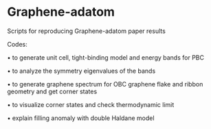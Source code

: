 # Graphene-adatom
Scripts for reproducing Graphene-adatom paper results

Codes:

• to generate unit cell, tight-binding model and energy bands for PBC

• to analyze the symmetry eigenvalues of the bands

• to generate graphene spectrum for OBC graphene flake and ribbon geometry and get corner states

• to visualize corner states and check thermodynamic limit

• explain filling anomaly with double Haldane model
